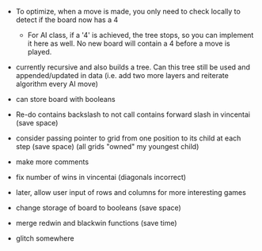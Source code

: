 - To optimize, when a move is made, you only need to check locally to detect if the board now has a 4
    - For AI class, if a '4' is achieved, the tree stops, so you can implement it here as well. No new board will contain a 4 before a move is played.
- currently recursive and also builds a tree. Can this tree still be used and appended/updated in data (i.e. add two more layers and reiterate algorithm every AI move)
- can store board with booleans


- Re-do contains backslash to not call contains forward slash in vincentai (save space)
- consider passing pointer to grid from one position to its child at each step (save space) (all grids "owned" my youngest child)
- make more comments
- fix number of wins in vincentai (diagonals incorrect)
- later, allow user input of rows and columns for more interesting games
- change storage of board to booleans (save space)
- merge redwin and blackwin functions (save time)
- glitch somewhere